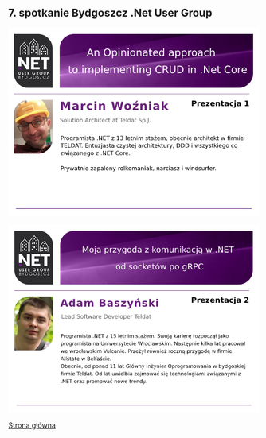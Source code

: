 ## 7. spotkanie Bydgoszcz .Net User Group

![Prezentacja 1](./1.png)

![Prezentacja 2](./2.png)

[Strona główna](/)
